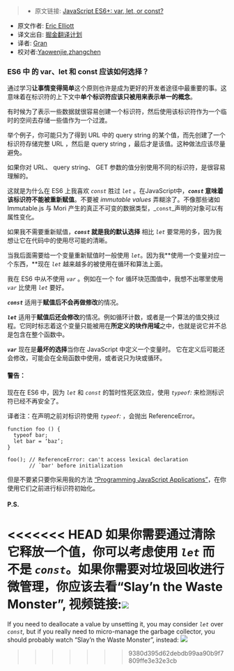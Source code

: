 > * 原文链接: [JavaScript ES6+: var, let, or const?](https://medium.com/javascript-scene/javascript-es6-var-let-or-const-ba58b8dcde75#.twa6gzmfp)
* 原文作者: [Eric Elliott](https://medium.com/@_ericelliott)
* 译文出自: [掘金翻译计划](https://github.com/xitu/gold-miner)
* 译者: [Gran](https://github.com/Graning)
* 校对者:[Yaowenjie](https://github.com/Yaowenjie),[zhangchen](https://github.com/zhangchen91)


### ES6 中 的 var、let 和 const 应该如何选择？

通过学习**让事情变得简单**这个原则也许是成为更好的开发者途径中最重要的事。这意味着在标识符的上下文中**单个标识符应该只被用来表示单一的概念**。

有时候为了表示一些数据就很容易创建一个标识符，然后使用该标识符作为一个临时的空间去存储一些值作为一个过渡。

举个例子，你可能只为了得到 URL 中的 query string 的某个值，而先创建了一个标识符存储完整 URL ，然后是 query string ，最后才是该值。这种做法应该尽量避免。

如果你对 URL、 query string、 GET 参数的值分别使用不同的标识符，是很容易理解的。

这就是为什么在 ES6 上我喜欢 _`const`_ 胜过 _`let`_ 。在JavaScript中，**_`const`_ 意味着该标识符不能被重新赋值**。不要被 _immutable values_ 弄糊涂了。不像那些诸如 Immutable.js 与 Mori 产生的真正不可变的数据类型，_`const`_声明的对象可以有属性变化。

如果我不需要重新赋值，**_`const`_ 就是我的默认选择** 相比 _`let`_ 要常用的多，因为我想让它在代码中的使用尽可能的清晰。

当我后面需要给一个变量重新赋值时一般使用 _`let`_。因为我**使用一个变量对应一个东西，**现在 _`let`_ 越来越多的被使用在循环和算法上面。

我在 ES6 中从不使用 _`var`_ 。例如在一个 for 循环块范围值中，我想不出哪里使用 _`var`_ 比使用 _`let`_ 要好。

**_`const`_**  适用于**赋值后不会再做修改**的情况。

**_`let`_**  适用于**赋值后还会修改**的情况。例如循环计数，或者是一个算法的值交换过程。它同时标志着这个变量只能被用在**所定义的块作用域**之中，也就是说它并不总是包含在整个函数中。

**_`var`_**  现在是**最坏的选择**当你在 JavaScript 中定义一个变量时。 它在定义后可能还会修改，可能会在全局函数中使用，或者说只为块或循环。

#### 警告：

现在在 ES6 中，因为 _`let`_ 和 _`const`_ 的暂时性死区效应，使用 _`typeof`:_ 来检测标识符已经不再安全了。 

译者注：在声明之前对标识符使用 _`typeof`:_ ，会抛出 ReferenceError。

```
function foo () {
  typeof bar;
  let bar = ‘baz’;
}

foo(); // ReferenceError: can't access lexical declaration
       // `bar' before initialization
```

但是不要紧只要你采用我的方法 [“Programming JavaScript Applications”](http://pjabook.com)，在你使用它们之前进行标识符初始化。

#### P.S.

<<<<<<< HEAD
如果你需要通过清除它释放一个值，你可以考虑使用 _`let`_ 而不是 _`const`_。如果你需要对垃圾回收进行微管理，你应该去看“Slay’n the Waste Monster”, 视频链接:[![](https://i.ytimg.com/vi/RWmzxyMf2cE/sddefault.jpg)](https://medium.com/media/6f512d3acc928ffcb80ac4f5586c2e87?maxWidth=700)
=======
If you need to deallocate a value by unsetting it, you may consider _`let`_ over _`const`,_ but if you really need to micro-manage the garbage collector, you should probably watch “Slay’n the Waste Monster”, instead: 
[![](https://i.ytimg.com/vi/RWmzxyMf2cE/sddefault.jpg)](https://medium.com/media/6f512d3acc928ffcb80ac4f5586c2e87?maxWidth=700)
>>>>>>> 9380d395d62debdb99aa90b9f7809ffe3e32e3cb
